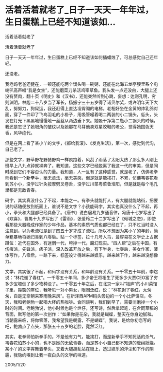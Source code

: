 # 活着活着就老了_日子一天天一年年过，生日蛋糕上已经不知道该如...

活着活着就老了

活着活着就老了

日子一天天一年年过，生日蛋糕上已经不知道该如何插蜡烛了，可总感觉自己还年轻。

还没老。

我老妈老爸还健在，一顿还能吃两个馒头喝一碗粥，还能在北海五龙亭腰里系个电喇叭高声唱“我是女生”，还能磨菜刀杀活鸡宰草鱼。我头发一点还没白，大腿上还没有赘肉，翻十页《明史》和《汉书》，还能突然听到心跳，妄想：达则孔明，穷则渊明，林彪二十八岁当了军长，杨振宁三十五岁得了诺贝尔奖，或许明年天下大乱，努努力，狗屎运，我还赶得上直达凌霄阁的电梯。老相好坐在金黄的炸乳鸽对面，穿了一件印了飞鸟羽毛的小褂子，用吸管嘬着喝二两装的小二锅头，低头，头发在灯光下黑黑地慢慢地一丝丝从两边垂下来。她吸干净第二瓶小二锅头的时候，我还是忘记了她眼角的皱纹以及她那在马耳他卖双星胶鞋的老公，觉得她国色天香，风华绝代。

但是在网上看了某小丫的文字，《都给我滚》、《发克生活》，第一次，感觉到代沟，自己老了。

那些文字，野草野花野猪野鸡一样疯跑着，风刮了雨落了太阳太热了那么多人刚上班早上八九点钟就裸奔了。我知道，这些文字已经脱离了我这一代的审美，但是同时感到它们不容否认的力量。我知道，人一旦有了这种感觉，就是老了，仿佛老拳师看到一个新拳手，毫无章法，毫无美感，但是就是能挨打，不累，仿佛韦春花看到苏小小，没学过针灸按摩劈叉卷舌，没学过川菜粤菜鲁淮阳，但是就是每个毛孔里都是无敌青春。

码字，其实真没什么了不起，本能之一。有拳头就能打人，有大腿就能站街，把要说的话随便放到纸面上，谁说不是文字？小孩能码字，其实也真没什么了不起，再小，拳头和大腿都已经具备了。《唐书》说白居易九岁通音律，冯唐十七岁写出了《欢喜》，曹禺十九岁写出了《雷雨》，张爱玲二十二岁写出了《倾城之恋》，即使看那些大器晚成作家的少年作品，基本的素质气质也都已经在了，只不过当时没人注意到，以为老流氓是到了四五十岁才成了流氓。所以不想因为某小丫的年龄，简单粗暴地将她归类到八零后。贴一个标签，拉十几号人马，最容易在文学史上占据蹲位：近代在国外，有迷惘一代，垮掉一代，魔幻现实。“四人帮”之后在中国，有伤痕派，先锋派，痞子派，深入改革开放之后，有下半身，七零后，美女作家，液体写作，八零后，一路下来，标签设计得越来越娱乐，越来越下作，越来越没想像力。

文学，其实很了不起，和码字没有关系，和年龄没有关系。一千零五十年前，李煜说：“林花谢了春红”。一千零五十年间，多少帝王将相生了死多少大贾CEO富了穷多少宝塔倒了多少物种没了。一千零五十年之后，在北京一家叫“福庐”的小川菜馆子里，靠窗的座位，我听见一对小男女，眼圈泛红，说：“林花谢了春红，太匆匆，自是无奈朝来寒雨晚来风”。在新泽西APM码头旁边的一个小比萨饼店，冬天，我和老鲍勃一起喝大杯的热咖啡。合同谈判，我们到早了，需要消磨掉一个小时的时间。老鲍勃说，他小时候也是个烂仔，还写诗，然后拿起笔，在合同草稿的背面，默写他的第一次创作：“如果你是花朵，我就是蝴蝶，整天在你身边腻和。当朝露来临，将你零落，我希望我是朝露，不是蝴蝶”。我说，是给你初恋写的吧，鲍勃点了点头，那张五十五岁的老脸，竟然泛红。

其实，老拳师怕新拳手的，不是他有力气，能挨打，而是新拳手不知死活的杀气。韦春花怕苏小小的，也不是她的无敌青春，而是苏小小自己都不知道的缠绵妖娆。某小丫的文字挥舞着拳头，叉着大腿胡乱站在街上，透过娱乐的浮尘和下作的阴霾，我隐约嗅到让我一夜白头的文学的味道。

2005/1/20